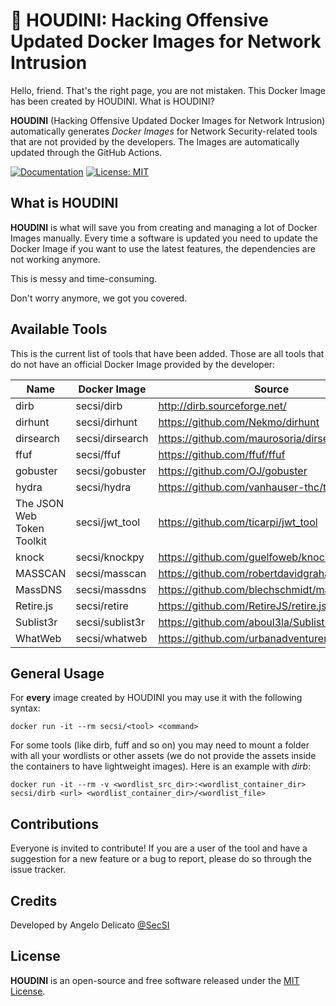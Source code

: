 # 🐳 HOUDINI: Hacking Offensive Updated Docker Images for Network Intrusion

Hello, friend. That's the right page, you are not mistaken. This Docker Image has been created by HOUDINI. What is HOUDINI?

**HOUDINI** (Hacking Offensive Updated Docker Images for Network Intrusion) automatically generates *Docker Images* for Network Security-related tools that are not provided by the developers. The Images are automatically updated through the GitHub Actions.

[![Documentation](https://img.shields.io/badge/Documentation-complete-green.svg?style=flat)](https://github.com/cybersecsi/HOUDINI/blob/main/README.md)
[![License: MIT](https://img.shields.io/badge/License-MIT-yellow.svg)](https://github.com/cybersecsi/HOUDINI/blob/main/LICENSE)

## What is HOUDINI
**HOUDINI** is what will save you from creating and managing a lot of Docker Images manually. Every time a software is updated you need to update the Docker Image if you want to use the latest features, the dependencies are not working anymore. 

This is messy and time-consuming. 

Don't worry anymore, we got you covered.

## Available Tools
This is the current list of tools that have been added. Those are all tools that do not have an official Docker Image provided by the developer:

| Name                       | Docker Image    | Source                                       |
|----------------------------|-----------------|----------------------------------------------|
| dirb                       | secsi/dirb      | http://dirb.sourceforge.net/                 |
| dirhunt                    | secsi/dirhunt   | https://github.com/Nekmo/dirhunt             |
| dirsearch                  | secsi/dirsearch | https://github.com/maurosoria/dirsearch      |
| ffuf                       | secsi/ffuf      | https://github.com/ffuf/ffuf                 |
| gobuster                   | secsi/gobuster  | https://github.com/OJ/gobuster               |
| hydra                      | secsi/hydra     | https://github.com/vanhauser-thc/thc-hydra   |
| The JSON Web Token Toolkit | secsi/jwt_tool  | https://github.com/ticarpi/jwt_tool          |
| knock                      | secsi/knockpy   | https://github.com/guelfoweb/knock           |
| MASSCAN                    | secsi/masscan   | https://github.com/robertdavidgraham/masscan |
| MassDNS                    | secsi/massdns   | https://github.com/blechschmidt/massdns      |
| Retire.js                  | secsi/retire    | https://github.com/RetireJS/retire.js        |
| Sublist3r                  | secsi/sublist3r | https://github.com/aboul3la/Sublist3r        |
| WhatWeb                    | secsi/whatweb   | https://github.com/urbanadventurer/WhatWeb   |

## General Usage
For **every** image created by HOUDINI you may use it with the following syntax:
```
docker run -it --rm secsi/<tool> <command>
```

For some tools (like dirb, fuff and so on) you may need to mount a folder with all your wordlists or other assets (we do not provide the assets inside the containers to have lightweight images). Here is an example with *dirb*:
```
docker run -it --rm -v <wordlist_src_dir>:<wordlist_container_dir> secsi/dirb <url> <wordlist_container_dir>/<wordlist_file>
```

## Contributions
Everyone is invited to contribute!
If you are a user of the tool and have a suggestion for a new feature or a bug to report, please do so through the issue tracker.

## Credits
Developed by Angelo Delicato [@SecSI](https://secsi.io)

## License
**HOUDINI** is an open-source and free software released under the [MIT License](/LICENSE).